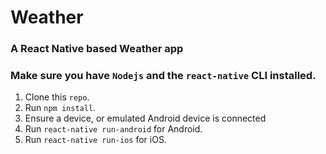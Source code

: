 # Weather
### A React Native based Weather app
  ### Make sure you have `Nodejs` and the `react-native` CLI installed.
1. Clone this `repo`.
2. Run `npm install`.
3. Ensure a device, or emulated Android device is connected
4. Run `react-native run-android` for Android.
5. Run `react-native run-ios` for iOS. 
